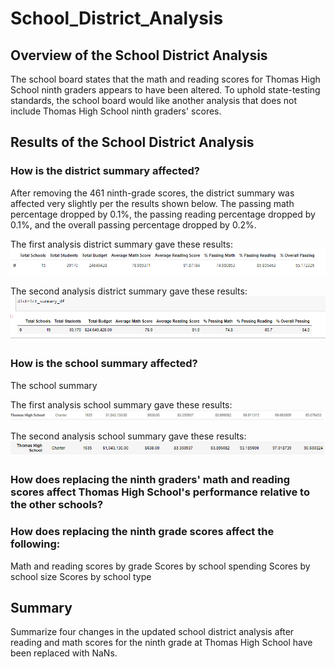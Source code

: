 # School_District_Analysis

## Overview of the School District Analysis

The school board states that the math and reading scores for Thomas High School ninth graders appears to have been altered. To uphold state-testing standards, the school board would like another analysis that does not include Thomas High School ninth graders' scores. 

## Results of the School District Analysis

### How is the district summary affected?

After removing the 461 ninth-grade scores, the district summary was affected very slightly per the results shown below. 
The passing math percentage dropped by 0.1%, the passing reading percentage dropped by 0.1%, and the overall passing percentage dropped by 0.2%. 

The first analysis district summary gave these results:
![1st District Summary](https://github.com/jcourt99/School_District_Analysis/blob/main/Resources/District_Summary1a.PNG)

The second analysis district summary gave these results:
![2nd District Summary](https://github.com/jcourt99/School_District_Analysis/blob/main/Resources/District_Summary2.PNG)


### How is the school summary affected?

The school summary 

The first analysis school summary gave these results:
![1st School Summary](https://github.com/jcourt99/School_District_Analysis/blob/main/Resources/School_Summary1.PNG)

The second analysis school summary gave these results:
![2nd School Summary](https://github.com/jcourt99/School_District_Analysis/blob/main/Resources/School_Summary2a.PNG)

### How does replacing the ninth graders' math and reading scores affect Thomas High School's performance relative to the other schools?

### How does replacing the ninth grade scores affect the following:
Math and reading scores by grade
Scores by school spending
Scores by school size
Scores by school type

## Summary
Summarize four changes in the updated school district analysis after reading and math scores for the ninth grade at Thomas High School have been replaced with NaNs.
